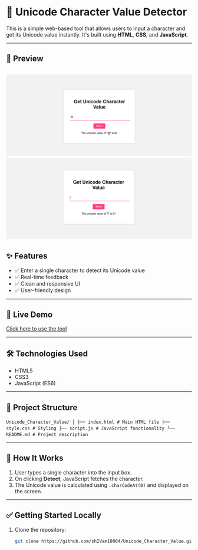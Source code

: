 # 🔡 Unicode Character Value Detector

This is a simple web-based tool that allows users to input a character and get its Unicode value instantly. It's built using **HTML**, **CSS**, and **JavaScript**.

---

## 📸 Preview

![App Screenshot](https://github.com/shIVam18004/Unicode_Character_Value/blob/main/img1.png)
![App Screenshot](https://github.com/shIVam18004/Unicode_Character_Value/blob/main/img2.png)
---

## ✨ Features

- ✅ Enter a single character to detect its Unicode value  
- ✅ Real-time feedback  
- ✅ Clean and responsive UI  
- ✅ User-friendly design

---

## 🚀 Live Demo

[Click here to use the tool](https://your-live-demo-link.com) <!-- Optional: Replace with actual link if deployed -->

---

## 🛠️ Technologies Used

- HTML5  
- CSS3  
- JavaScript (ES6)

---

## 📂 Project Structure

`Unicode_Character_Value/
│
├── index.html # Main HTML file
├── style.css # Styling
├── script.js # JavaScript functionality
└── README.md # Project description`


---

## 🧠 How It Works

1. User types a single character into the input box.
2. On clicking **Detect**, JavaScript fetches the character.
3. The Unicode value is calculated using `.charCodeAt(0)` and displayed on the screen.

---

## ✅ Getting Started Locally

1. Clone the repository:
   ```bash
   git clone https://github.com/shIVam18004/Unicode_Character_Value.git
